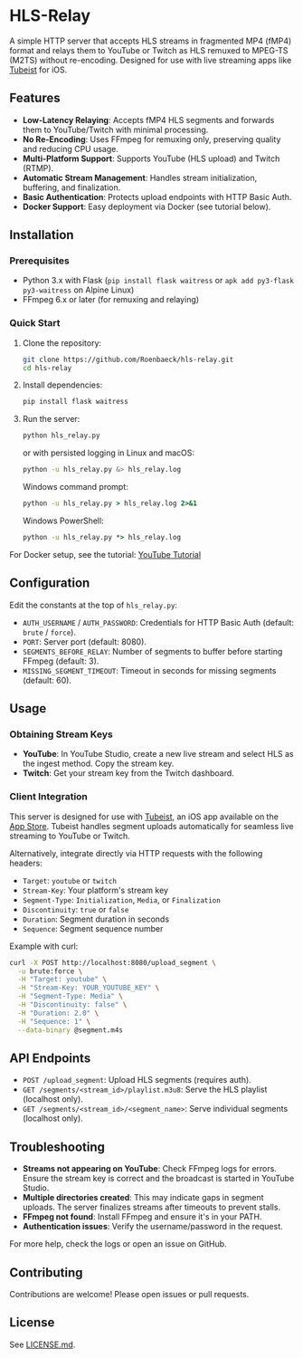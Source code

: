 # HLS-Relay

A simple HTTP server that accepts HLS streams in fragmented MP4 (fMP4) format and relays them to YouTube or Twitch as HLS remuxed to MPEG-TS (M2TS) without re-encoding. Designed for use with live streaming apps like [Tubeist](https://github.com/Roenbaeck/tubeist) for iOS.

## Features

- **Low-Latency Relaying**: Accepts fMP4 HLS segments and forwards them to YouTube/Twitch with minimal processing.
- **No Re-Encoding**: Uses FFmpeg for remuxing only, preserving quality and reducing CPU usage.
- **Multi-Platform Support**: Supports YouTube (HLS upload) and Twitch (RTMP).
- **Automatic Stream Management**: Handles stream initialization, buffering, and finalization.
- **Basic Authentication**: Protects upload endpoints with HTTP Basic Auth.
- **Docker Support**: Easy deployment via Docker (see tutorial below).

## Installation

### Prerequisites
- Python 3.x with Flask (`pip install flask waitress` or `apk add py3-flask py3-waitress` on Alpine Linux)
- FFmpeg 6.x or later (for remuxing and relaying)

### Quick Start
1. Clone the repository:
   ```bash
   git clone https://github.com/Roenbaeck/hls-relay.git
   cd hls-relay
   ```

2. Install dependencies:
   ```bash
   pip install flask waitress
   ```

3. Run the server:
   ```bash
   python hls_relay.py
   ```
   or with persisted logging in Linux and macOS:
   ```bash
   python -u hls_relay.py &> hls_relay.log
   ```
   Windows command prompt:
   ```bat
   python -u hls_relay.py > hls_relay.log 2>&1
   ```
   Windows PowerShell:
   ```bat
   python -u hls_relay.py *> hls_relay.log
   ```

For Docker setup, see the tutorial: [YouTube Tutorial](https://www.youtube.com/watch?v=Qzq6nCsHt5c)

## Configuration

Edit the constants at the top of `hls_relay.py`:

- `AUTH_USERNAME` / `AUTH_PASSWORD`: Credentials for HTTP Basic Auth (default: `brute` / `force`).
- `PORT`: Server port (default: 8080).
- `SEGMENTS_BEFORE_RELAY`: Number of segments to buffer before starting FFmpeg (default: 3).
- `MISSING_SEGMENT_TIMEOUT`: Timeout in seconds for missing segments (default: 60).

## Usage

### Obtaining Stream Keys
- **YouTube**: In YouTube Studio, create a new live stream and select HLS as the ingest method. Copy the stream key.
- **Twitch**: Get your stream key from the Twitch dashboard.

### Client Integration
This server is designed for use with [Tubeist](https://github.com/Roenbaeck/tubeist), an iOS app available on the [App Store](https://apps.apple.com/us/app/tubeist/id6740208994). Tubeist handles segment uploads automatically for seamless live streaming to YouTube or Twitch.

Alternatively, integrate directly via HTTP requests with the following headers:
- `Target`: `youtube` or `twitch`
- `Stream-Key`: Your platform's stream key
- `Segment-Type`: `Initialization`, `Media`, or `Finalization`
- `Discontinuity`: `true` or `false`
- `Duration`: Segment duration in seconds
- `Sequence`: Segment sequence number

Example with curl:
```bash
curl -X POST http://localhost:8080/upload_segment \
  -u brute:force \
  -H "Target: youtube" \
  -H "Stream-Key: YOUR_YOUTUBE_KEY" \
  -H "Segment-Type: Media" \
  -H "Discontinuity: false" \
  -H "Duration: 2.0" \
  -H "Sequence: 1" \
  --data-binary @segment.m4s
```

## API Endpoints

- `POST /upload_segment`: Upload HLS segments (requires auth).
- `GET /segments/<stream_id>/playlist.m3u8`: Serve the HLS playlist (localhost only).
- `GET /segments/<stream_id>/<segment_name>`: Serve individual segments (localhost only).

## Troubleshooting

- **Streams not appearing on YouTube**: Check FFmpeg logs for errors. Ensure the stream key is correct and the broadcast is started in YouTube Studio.
- **Multiple directories created**: This may indicate gaps in segment uploads. The server finalizes streams after timeouts to prevent stalls.
- **FFmpeg not found**: Install FFmpeg and ensure it's in your PATH.
- **Authentication issues**: Verify the username/password in the request.

For more help, check the logs or open an issue on GitHub.

## Contributing

Contributions are welcome! Please open issues or pull requests.

## License

See [LICENSE.md](LICENSE.md).
